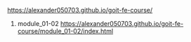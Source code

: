 https://alexander050703.github.io/goit-fe-course/

1) module_01-02
https://alexander050703.github.io/goit-fe-course/module_01-02/index.html

